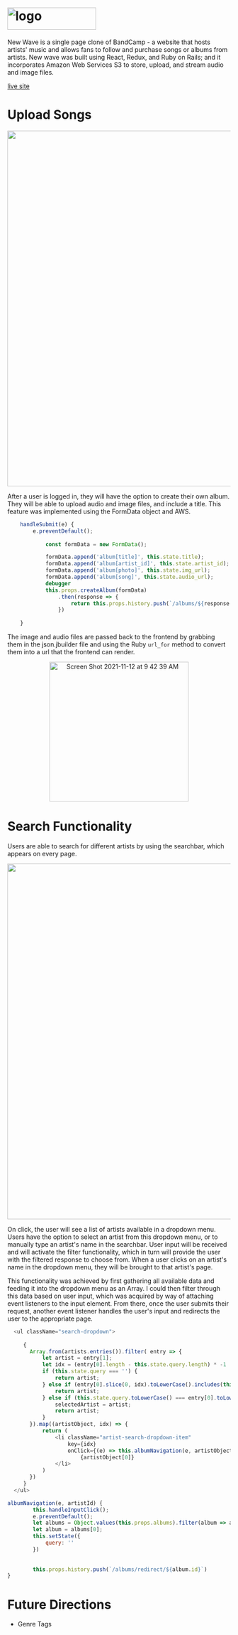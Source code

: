 # <img width="200" height="50" alt="logo" src="https://user-images.githubusercontent.com/88460822/141481801-161866c9-012f-4b03-854a-039b5323e038.png">


New Wave is a single page clone of BandCamp - a website that hosts artists' music and allows fans to follow and purchase songs or albums from artists. New wave was built using React, Redux, and Ruby on Rails; and it incorporates Amazon Web Services S3 to store, upload, and stream audio and image files. 

[live site](https://newwwave.herokuapp.com/#/)

 
# Upload Songs


<p align="center">
<img src="https://user-images.githubusercontent.com/88460822/153445782-a34c5212-8216-4299-9b64-cd5cd8133b60.gif" width="800" height="auto" />
</p>





After a user is logged in, they will have the option to create their own album. They will be able to upload audio and image files, and include a title. This feature was implemented using the FormData object and AWS. 
```javascript
    handleSubmit(e) {
        e.preventDefault();
            
            const formData = new FormData();

            formData.append('album[title]', this.state.title);
            formData.append('album[artist_id]', this.state.artist_id);
            formData.append('album[photo]', this.state.img_url);
            formData.append('album[song]', this.state.audio_url);
            debugger
            this.props.createAlbum(formData)
                .then(response => {
                    return this.props.history.push(`/albums/${response.album.id}`)
                })
        
    }
```
The image and audio files are passed back to the frontend by grabbing them in the json.jbuilder file and using the Ruby `url_for` method to convert them into a url that the frontend can render.

<p align="center">
<img width="314" alt="Screen Shot 2021-11-12 at 9 42 39 AM" src="https://user-images.githubusercontent.com/88460822/141484858-7396d3a0-1166-42fe-a7b2-3dca4828f017.png">
</p>

# Search Functionality 

Users are able to search for different artists by using the searchbar, which appears on every page. 

<p align="center">
<img src="https://user-images.githubusercontent.com/88460822/153449568-67f84d0c-b586-419f-9e79-740ae3d5b955.gif" width="800" height="auto" />
</p>

On click, the user will see a list of artists available in a dropdown menu. Users have the option to select an artist from this dropdown menu, or to manually type an artist's name in the searchbar. User input will be received and will activate the filter functionality, which in turn will provide the user with the filtered response to choose from. When a user clicks on an artist's name in the dropdown menu, they will be brought to that artist's page. 

This functionality was achieved by first gathering all available data and feeding it into the dropdown menu as an Array. I could then filter through this data based on user input, which was acquired by way of attaching event listeners to the input element. From there, once the user submits their request, another event listener handles the user's input and redirects the user to the appropriate page. 

```javascript
  <ul className="search-dropdown">
                                
     {
       Array.from(artists.entries()).filter( entry => {
           let artist = entry[1];
           let idx = (entry[0].length - this.state.query.length) * -1
           if (this.state.query === '') {
               return artist;
           } else if (entry[0].slice(0, idx).toLowerCase().includes(this.state.query.toLowerCase())) {
               return artist;
           } else if (this.state.query.toLowerCase() === entry[0].toLowerCase()) {
               selectedArtist = artist;
               return artist;
           }
       }).map((artistObject, idx) => {
           return (
               <li className="artist-search-dropdown-item"
                   key={idx}
                   onClick={(e) => this.albumNavigation(e, artistObject[1].id)}>
                       {artistObject[0]}
               </li>
           )
       })
     }
  </ul>
```

```javascript 
albumNavigation(e, artistId) {
        this.handleInputClick();
        e.preventDefault();
        let albums = Object.values(this.props.albums).filter(album => album.artist.id === artistId)
        let album = albums[0];
        this.setState({
            query: ''
        })
        
        
        this.props.history.push(`/albums/redirect/${album.id}`)
}
```



# Future Directions 

* Genre Tags

